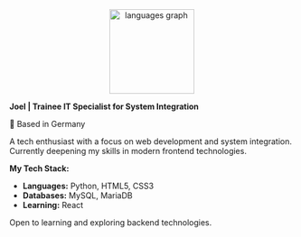 <div align="center">

  <img src="https://github-readme-stats.vercel.app/api/top-langs?username=gamerstrik&locale=en&hide_title=false&layout=compact&card_width=320&langs_count=5&theme=dracula&hide_border=false" height="150" alt="languages graph"  />
</div>

**Joel | Trainee IT Specialist for System Integration**

📍 Based in Germany

A tech enthusiast with a focus on web development and system integration. Currently deepening my skills in modern frontend technologies.

**My Tech Stack:**
- **Languages:** Python, HTML5, CSS3
- **Databases:** MySQL, MariaDB
- **Learning:** React

Open to learning and exploring backend technologies.
